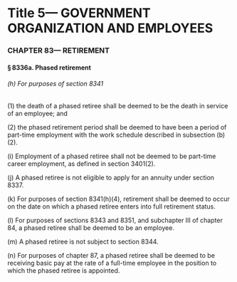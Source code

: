 
# Title 5— GOVERNMENT ORGANIZATION AND EMPLOYEES
### CHAPTER 83— RETIREMENT
#### § 8336a. Phased retirement
###### (h) For purposes of section 8341

(1) the death of a phased retiree shall be deemed to be the death in service of an employee; and

(2) the phased retirement period shall be deemed to have been a period of part-time employment with the work schedule described in subsection (b)(2).

(i) Employment of a phased retiree shall not be deemed to be part-time career employment, as defined in section 3401(2).

(j) A phased retiree is not eligible to apply for an annuity under section 8337.

(k) For purposes of section 8341(h)(4), retirement shall be deemed to occur on the date on which a phased retiree enters into full retirement status.

(l) For purposes of sections 8343 and 8351, and subchapter III of chapter 84, a phased retiree shall be deemed to be an employee.

(m) A phased retiree is not subject to section 8344.

(n) For purposes of chapter 87, a phased retiree shall be deemed to be receiving basic pay at the rate of a full-time employee in the position to which the phased retiree is appointed.
